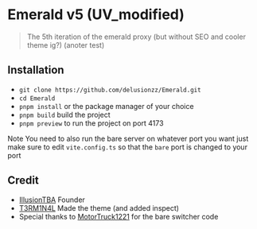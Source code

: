 # Emerald v5 (UV_modified)

> The 5th iteration of the emerald proxy (but without SEO and cooler theme ig?) (anoter test)

## Installation

- `git clone https://github.com/delusionzz/Emerald.git`
- `cd Emerald`
- `pnpm install` or the package manager of your choice
- `pnpm build` build the project
- `pnpm preview` to run the project on port 4173

Note You need to also run the bare server on whatever port you want just make sure to edit `vite.config.ts` so that the `bare` port is changed to your port

## Credit

- [IllusionTBA](https://github.com/illusionTBA) Founder
- [T3RM1N4L](https://github.com/t3m1n4l) Made the theme (and added inspect)
- Special thanks to [MotorTruck1221](https://github.com/MotorTruck1221) for the bare switcher code
